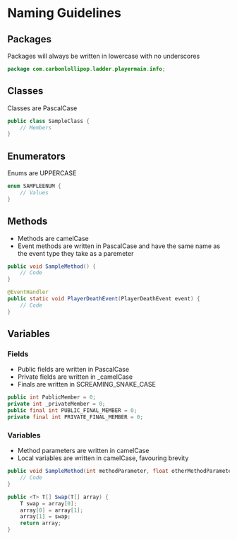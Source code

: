 # Naming Guidelines

## Packages
Packages will always be written in lowercase with no underscores
```java
package com.carbonlollipop.ladder.playermain.info;
```
## Classes
Classes are PascalCase
```java
public class SampleClass {
    // Members
}
```

## Enumerators
Enums are UPPERCASE
```java
enum SAMPLEENUM {
    // Values
}
```

## Methods
 - Methods are camelCase
 - Event methods are written in PascalCase and have the same name as the event type they take as a paremeter
```java
public void SampleMethod() {
    // Code
}

@EventHandler
public static void PlayerDeathEvent(PlayerDeathEvent event) {
    // Code
}
```
## Variables

### Fields
 - Public fields are written in PascalCase
 - Private fields are written in _camelCase
 - Finals are written in SCREAMING_SNAKE_CASE
```java
public int PublicMember = 0;
private int _privateMember = 0;
public final int PUBLIC_FINAL_MEMBER = 0;
private final int PRIVATE_FINAL_MEMBER = 0;
```
### Variables
 - Method parameters are written in camelCase
 - Local variables are written in camelCase, favouring brevity
```java
public void SampleMethod(int methodParameter, float otherMethodParameter) {
    // Code
}

public <T> T[] Swap(T[] array) {
    T swap = array[0];
    array[0] = array[1];
    array[1] = swap;
    return array;
}
```